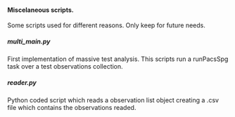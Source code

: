 #### Miscelaneous scripts.
Some scripts used for different reasons. Only keep for future needs.
##### multi_main.py
First implementation of massive test analysis. This scripts run a runPacsSpg task over a test observations collection.
##### reader.py
Python coded script which reads a observation list object creating a .csv file which contains the observations readed.
